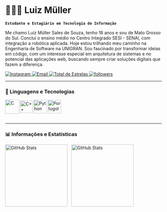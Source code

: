 # 👨🏻‍💻 Luiz Müller

**`Estudante e Estagiário em Tecnologia de Informação`**

Me chamo Luiz Müller Sales de Souza, tenho 18 anos e sou de Mato Grosso do Sul. Concluí o ensino médio no Centro Integrado SESI - SENAI, com integração a robótica aplicada. Hoje estou trilhando meu caminho na Engenharia de Software na UNIGRAN. Sou fascinado por transformar ideias em código, com um interesse especial em arquitetura de sistemas e no potencial das aplicações web, buscando sempre criar soluções digitais que fazem  a diferença.

<p align="left">
    <a href="https://www.instagram.com/luizmullerz/">
        <img 
            alt="Instagram" 
            title="Me siga no Instagram" 
            src="https://img.shields.io/badge/instagram-FF8C00?style=for-the-badge&logo=instagram&logoColor=white"
        />
    </a>
    <a href="mailto:dev.luizmuller@gmail.com">
        <img 
            alt="Email" 
            title="Entre em contato por E-mail" 
            src="https://img.shields.io/badge/e--mail-D14836?style=for-the-badge&logo=gmail&logoColor=white"
        />
    </a>
    <a href="https://github.com/LuizMullerSouza?tab=repositories&sort=stargazers">
        <img 
            alt="Total de Estrelas" 
            title="Total de Estrelas GitHub" 
            src="https://custom-icon-badges.demolab.com/github/stars/LuizMullerSouza?color=55960c&style=for-the-badge&labelColor=488207&logo=star&label=estrelas"
        />
    </a>
    <a href="https://github.com/LuizMullerSouza?tab=followers">
        <img 
            alt="followers" 
            title="Me siga no GitHub" 
            src="https://custom-icon-badges.demolab.com/github/followers/LuizMullerSouza?color=236ad3&labelColor=1155ba&style=for-the-badge&logo=github&label=seguidores&logoColor=white"
        />
    </a>
</p>

---

### 🤖 Linguagens e Tecnologias

<div style="display: flex; align-items: center; gap: 3px;">
  <img 
    alt="C"
    title="C"
    width="45px"
    height="45px"
    src="https://img.icons8.com/color/600/c-programming.png" 
  />
  <img 
    alt="C++"
    title="C++"
    width="40px"
    height="40px"
    src="https://cdn.jsdelivr.net/gh/devicons/devicon@latest/icons/cplusplus/cplusplus-original.svg" 
  />
  <img 
    alt="Python"
    title="Python"
    width="43px"
    height="43px"
    src="https://cdn.jsdelivr.net/gh/devicons/devicon@latest/icons/python/python-original.svg"
  />
  <img 
    alt="Portugol"
    title="Portugol"
    width="43px"
    height="43px"
    src="https://univali-lite.github.io/Portugol-Studio/assets/img/logo.png"
  />
</div>

<br/>

---

### 📊 Informações e Estatísticas

<p>
    <img 
        align="left"
        alt="GitHub Stats"
        height="200px"
        style="padding-right: 10px"
        src="https://github-readme-stats.vercel.app/api?username=LuizMullerSouza&show_icons=true&theme=transparent&include_all_commits=true&locale=pt-br"
    />
    <img 
        align="left"
        alt="GitHub Stats"
        height="200px"
        src="https://github-readme-stats.vercel.app/api/top-langs/?username=LuizMullerSouza&theme=transparent&layout=compact&custom_title=Tecnologias&langs_count=5"
    />

</p>
